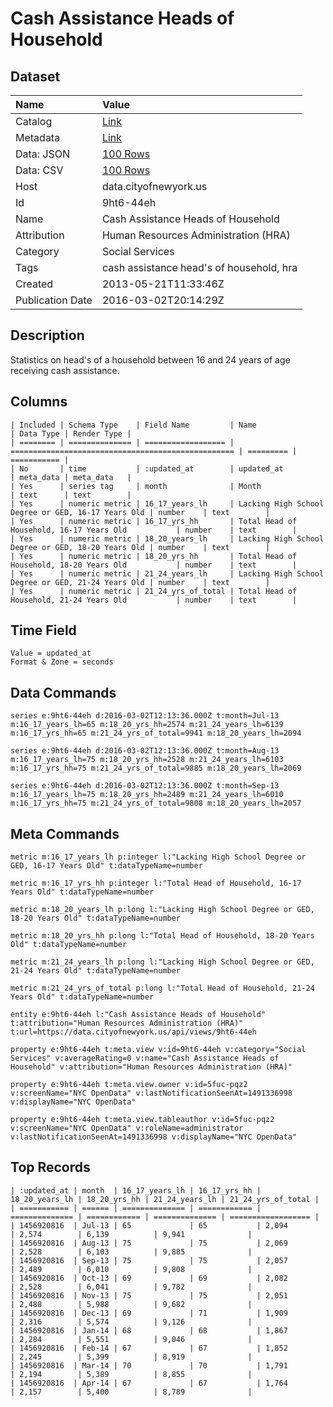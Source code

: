 # Cash Assistance Heads of Household

## Dataset

| Name | Value |
| :--- | :---- |
| Catalog | [Link](https://catalog.data.gov/dataset/cash-assistance-heads-of-household-a71e9) |
| Metadata | [Link](https://data.cityofnewyork.us/api/views/9ht6-44eh) |
| Data: JSON | [100 Rows](https://data.cityofnewyork.us/api/views/9ht6-44eh/rows.json?max_rows=100) |
| Data: CSV | [100 Rows](https://data.cityofnewyork.us/api/views/9ht6-44eh/rows.csv?max_rows=100) |
| Host | data.cityofnewyork.us |
| Id | 9ht6-44eh |
| Name | Cash Assistance Heads of Household |
| Attribution | Human Resources Administration (HRA) |
| Category | Social Services |
| Tags | cash assistance head's of household, hra |
| Created | 2013-05-21T11:33:46Z |
| Publication Date | 2016-03-02T20:14:29Z |

## Description

Statistics on head's of a household between 16 and 24 years of age receiving cash assistance.

## Columns

```ls
| Included | Schema Type    | Field Name         | Name                                               | Data Type | Render Type |
| ======== | ============== | ================== | ================================================== | ========= | =========== |
| No       | time           | :updated_at        | updated_at                                         | meta_data | meta_data   |
| Yes      | series tag     | month              | Month                                              | text      | text        |
| Yes      | numeric metric | 16_17_years_lh     | Lacking High School Degree or GED, 16-17 Years Old | number    | text        |
| Yes      | numeric metric | 16_17_yrs_hh       | Total Head of Household, 16-17 Years Old           | number    | text        |
| Yes      | numeric metric | 18_20_years_lh     | Lacking High School Degree or GED, 18-20 Years Old | number    | text        |
| Yes      | numeric metric | 18_20_yrs_hh       | Total Head of Household, 18-20 Years Old           | number    | text        |
| Yes      | numeric metric | 21_24_years_lh     | Lacking High School Degree or GED, 21-24 Years Old | number    | text        |
| Yes      | numeric metric | 21_24_yrs_of_total | Total Head of Household, 21-24 Years Old           | number    | text        |
```

## Time Field

```ls
Value = updated_at
Format & Zone = seconds
```

## Data Commands

```ls
series e:9ht6-44eh d:2016-03-02T12:13:36.000Z t:month=Jul-13 m:16_17_years_lh=65 m:18_20_yrs_hh=2574 m:21_24_years_lh=6139 m:16_17_yrs_hh=65 m:21_24_yrs_of_total=9941 m:18_20_years_lh=2094

series e:9ht6-44eh d:2016-03-02T12:13:36.000Z t:month=Aug-13 m:16_17_years_lh=75 m:18_20_yrs_hh=2528 m:21_24_years_lh=6103 m:16_17_yrs_hh=75 m:21_24_yrs_of_total=9885 m:18_20_years_lh=2069

series e:9ht6-44eh d:2016-03-02T12:13:36.000Z t:month=Sep-13 m:16_17_years_lh=75 m:18_20_yrs_hh=2489 m:21_24_years_lh=6010 m:16_17_yrs_hh=75 m:21_24_yrs_of_total=9808 m:18_20_years_lh=2057
```

## Meta Commands

```ls
metric m:16_17_years_lh p:integer l:"Lacking High School Degree or GED, 16-17 Years Old" t:dataTypeName=number

metric m:16_17_yrs_hh p:integer l:"Total Head of Household, 16-17 Years Old" t:dataTypeName=number

metric m:18_20_years_lh p:long l:"Lacking High School Degree or GED, 18-20 Years Old" t:dataTypeName=number

metric m:18_20_yrs_hh p:long l:"Total Head of Household, 18-20 Years Old" t:dataTypeName=number

metric m:21_24_years_lh p:long l:"Lacking High School Degree or GED, 21-24 Years Old" t:dataTypeName=number

metric m:21_24_yrs_of_total p:long l:"Total Head of Household, 21-24 Years Old" t:dataTypeName=number

entity e:9ht6-44eh l:"Cash Assistance Heads of Household" t:attribution="Human Resources Administration (HRA)" t:url=https://data.cityofnewyork.us/api/views/9ht6-44eh

property e:9ht6-44eh t:meta.view v:id=9ht6-44eh v:category="Social Services" v:averageRating=0 v:name="Cash Assistance Heads of Household" v:attribution="Human Resources Administration (HRA)"

property e:9ht6-44eh t:meta.view.owner v:id=5fuc-pqz2 v:screenName="NYC OpenData" v:lastNotificationSeenAt=1491336998 v:displayName="NYC OpenData"

property e:9ht6-44eh t:meta.view.tableauthor v:id=5fuc-pqz2 v:screenName="NYC OpenData" v:roleName=administrator v:lastNotificationSeenAt=1491336998 v:displayName="NYC OpenData"
```

## Top Records

```ls
| :updated_at | month  | 16_17_years_lh | 16_17_yrs_hh | 18_20_years_lh | 18_20_yrs_hh | 21_24_years_lh | 21_24_yrs_of_total | 
| =========== | ====== | ============== | ============ | ============== | ============ | ============== | ================== | 
| 1456920816  | Jul-13 | 65             | 65           | 2,094          | 2,574        | 6,139          | 9,941              | 
| 1456920816  | Aug-13 | 75             | 75           | 2,069          | 2,528        | 6,103          | 9,885              | 
| 1456920816  | Sep-13 | 75             | 75           | 2,057          | 2,489        | 6,010          | 9,808              | 
| 1456920816  | Oct-13 | 69             | 69           | 2,082          | 2,528        | 6,041          | 9,782              | 
| 1456920816  | Nov-13 | 75             | 75           | 2,051          | 2,488        | 5,988          | 9,682              | 
| 1456920816  | Dec-13 | 69             | 71           | 1,909          | 2,316        | 5,574          | 9,126              | 
| 1456920816  | Jan-14 | 68             | 68           | 1,867          | 2,284        | 5,551          | 9,046              | 
| 1456920816  | Feb-14 | 67             | 67           | 1,852          | 2,245        | 5,399          | 8,919              | 
| 1456920816  | Mar-14 | 70             | 70           | 1,791          | 2,194        | 5,389          | 8,855              | 
| 1456920816  | Apr-14 | 67             | 67           | 1,764          | 2,157        | 5,400          | 8,789              | 
```
